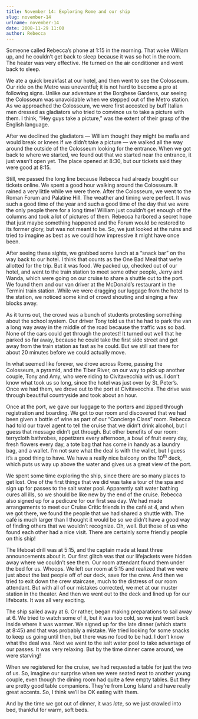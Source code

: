 ```yaml
---
title: November 14: Exploring Rome and our ship
slug: november-14
urlname: november-14
date: 2008-11-29 11:00
author: Rebecca
---
```

Someone called Rebecca&#x02bc;s phone at 1:15 in the morning. That woke William
up, and he couldn&#x02bc;t get back to sleep because it was so hot in the room.
The heater was very effective. He turned on the air conditioner and went back to
sleep.

We ate a quick breakfast at our hotel, and then went to see the Colosseum. Our
ride on the Metro was uneventful; it is not hard to become a pro at following
signs. Unlike our adventure at the Borghese Gardens, our seeing the Colosseum
was unavoidable when we stepped out of the Metro station. As we approached the
Colosseum, we were first accosted by buff Italian men dressed as gladiators who
tried to convince us to take a picture with them. I think, &ldquo;Hey guys take
a picture,&rdquo; was the extent of their grasp of the English language.

After we declined the gladiators &mdash; William thought they might be mafia and
would break or knees if we didn&#x02bc;t take a picture &mdash; we walked all
the way around the outside of the Colosseum looking for the entrance. When we
got back to where we started, we found out that we started near the entrance, it
just wasn&#x02bc;t open yet. The place opened at 8:30, but our tickets said they
were good at 8:15.

Still, we passed the long line because Rebecca had already bought our tickets
online. We spent a good hour walking around the Colosseum. It rained a very
little while we were there. After the Colosseum, we went to the Roman Forum and
Palatine Hill. The weather and timing were perfect. It was such a good time of
the year and such a good time of the day that we were the only people there for
a long time! William just couldn&#x02bc;t get enough of the columns and took a
lot of pictures of them. Rebecca harbored a secret hope that just maybe
something happened and the Forum would be restored to its former glory, but was
not meant to be. So, we just looked at the ruins and tried to imagine as best as
we could how impressive it might have once been.

After seeing these sights, we grabbed some lunch at a &ldquo;snack bar&rdquo; on
the way back to our hotel. I think that counts as the One Bad Meal that
we&#x02bc;re allotted for the trip. But it was food. We packed up, checked out
of our hotel, and went to the train station to meet some other people, Jerry and
Wanda, which were going on our cruise to share a shuttle out to the port. We
found them and our van driver at the McDonald&#x02bc;s restaurant in the Termini
train station. While we were dragging our luggage from the hotel to the station,
we noticed some kind of crowd shouting and singing a few blocks away.

As it turns out, the crowd was a bunch of students protesting something about
the school system. Our driver Tony told us that he had to park the van a long
way away in the middle of the road because the traffic was so bad. None of the
cars could get through the protest! It turned out well that he parked so far
away, because he could take the first side street and get away from the train
station as fast as he could. But we still sat there for about 20 minutes before
we could actually move.

In what seemed like forever, we drove across Rome, passing the Colosseum, a
pyramid, and the Tiber River, on our way to pick up another couple, Tony and
Amy, who were riding to Civitavecchia with us. I don&#x02bc;t know what took us
so long, since the hotel was just over by St. Peter&#x02bc;s. Once we had them,
we drove out to the port at Civitavecchia. The drive was through beautiful
countryside and took about an hour.

Once at the port, we gave our luggage to the porters and zipped through
registration and boarding. We got to our room and discovered that we had been
given a bottle of wine as part of our &ldquo;Concierge Class&rdquo; room.
Rebecca had told our travel agent to tell the cruise that we didn&#x02bc;t drink
alcohol, but I guess that message didn&#x02bc;t get through. But other benefits
of our room: terrycloth bathrobes, appetizers every afternoon, a bowl of fruit
every day, fresh flowers every day, a tote bag that has come in handy as a
laundry bag, and a wallet. I&#x02bc;m not sure what the deal is with the wallet,
but I guess it&#x02bc;s a good thing to have. We have a really nice balcony on
the 10<sup>th</sup> deck, which puts us way up above the water and gives us a
great view of the port.

We spent some time exploring the ship, since there are so many places to get
lost. One of the first things that we did was take a tour of the spa and sign up
for passes to the salt water pool. Apparently salt water bathing cures all ills,
so we should be like new by the end of the cruise. Rebecca also signed up for a
pedicure for our first sea day. We had made arrangements to meet our Cruise
Critic friends in the café at 4, and when we got there, we found the people that
we had shared a shuttle with. The café is much larger than I thought it would be
so we didn&#x02bc;t have a good way of finding others that we wouldn&#x02bc;t
recognize. Oh, well. But those of us who found each other had a nice visit.
There are certainly some friendly people on this ship!

The lifeboat drill was at 5:15, and the captain made at least three
announcements about it. Our first glitch was that our lifejackets were hidden
away where we couldn&#x02bc;t see them. Our room attendant found them under the
bed for us. Whoops. We left our room at 5:15 and realized that we were just
about the last people off of our deck, save for the crew. And then we tried to
exit down the crew staircase, much to the distress of our room attendant. But
with all of our mistakes corrected, we met at our muster station in the theater.
And then we went out to the deck and lined up for our lifeboats. It was all very
exciting.

The ship sailed away at 6. Or rather, began making preparations to sail away at
6. We tried to watch some of it, but it was too cold, so we just went back
inside where it was warmer. We signed up for the late dinner (which starts at
8:45) and that was probably a mistake. We tried looking for some snacks to keep
us going until then, but there was no food to be had. I don&#x02bc;t know what
the deal was. Next we went to the salt water pool to take advantage of our
passes. It was very relaxing. But by the time dinner came around, we were
starving!

When we registered for the cruise, we had requested a table for just the two of
us. So, imagine our surprise when we were seated next to another young couple,
even though the dining room had quite a few empty tables. But they are pretty
good table companions. They&#x02bc;re from Long Island and have really great
accents. So, I think we&#x02bc;ll be OK eating with them.

And by the time we got out of dinner, it was *late*, so we just crawled into
bed, thankful for warm, soft beds.

